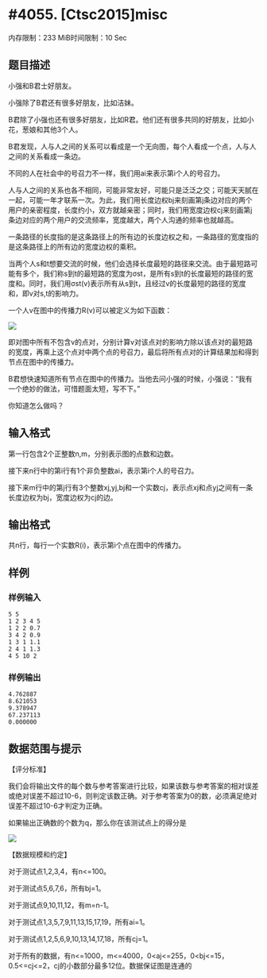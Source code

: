 # #4055. [Ctsc2015]misc

内存限制：233 MiB时间限制：10 Sec

## 题目描述

 小强和B君士好朋友。 

小强除了B君还有很多好朋友，比如洁妹。 

B君除了小强也还有很多好朋友，比如R君。他们还有很多共同的好朋友，比如小花，葱娘和其他3个人。 

B君发现，人与人之间的关系可以看成是一个无向图，每个人看成一个点，人与人之间的关系看成一条边。 

不同的人在社会中的号召力不一样，我们用ai来表示第i个人的号召力。 

人与人之间的关系也各不相同，可能非常友好，可能只是泛泛之交；可能天天腻在一起，可能一年才联系一次。为此，我们用长度边权bj来刻画第j条边对应的两个用户的亲密程度，长度约小，双方就越亲密；同时，我们用宽度边权cj来刻画第j条边对应的两个用户的交流频率，宽度越大，两个人沟通的频率也就越高。 

一条路径的长度指的是这条路径上的所有边的长度边权之和，一条路径的宽度指的是这条路径上的所有边的宽度边权的乘积。 

当两个人s和t想要交流的时候，他们会选择长度最短的路径来交流。由于最短路可能有多个，我们称s到t的最短路的宽度为&sigma;st，是所有s到t的长度最短的路径的宽度和。同时，我们用&sigma;st(v)表示所有从s到t，且经过v的长度最短的路径的宽度和，即v对s,t的影响力。 

一个人v在图中的传播力R(v)可以被定义为如下函数： 

 ![](https://www.lydsy.com/JudgeOnline/upload/201505/1.JPG)

即对图中所有不包含v的点对，分别计算v对该点对的影响力除以该点对的最短路的宽度，再乘上这个点对中两个点的号召力，最后将所有点对的计算结果加和得到节点在图中的传播力。 

B君想快速知道所有节点在图中的传播力。当他去问小强的时候，小强说：&ldquo;我有一个绝妙的做法，可惜题面太短，写不下。&rdquo; 

你知道怎么做吗？ 

## 输入格式

第一行包含2个正整数n,m，分别表示图的点数和边数。 

接下来n行中的第i行有1个非负整数ai，表示第i个人的号召力。 

接下来m行中的第j行有3个整数xj,yj,bj和一个实数cj，表示点xj和点yj之间有一条长度边权为bj，宽度边权为cj的边。 

## 输出格式

共n行，每行一个实数R(i)，表示第i个点在图中的传播力。 

## 样例

### 样例输入

    
    5 5
    1 2 3 4 5
    1 2 2 0.7
    3 4 2 0.9
    1 3 1 1.1
    2 4 1 1.3
    4 5 10 2
    

### 样例输出

    
    4.762887
    8.621053
    9.378947
    67.237113
    0.000000
    

## 数据范围与提示

 【评分标准】 

我们会将输出文件的每个数与参考答案进行比较，如果该数与参考答案的相对误差或绝对误差不超过10-6，则判定该数正确。对于参考答案为0的数，必须满足绝对误差不超过10-6才判定为正确。 

如果输出正确数的个数为q，那么你在该测试点上的得分是 

![](https://www.lydsy.com/JudgeOnline/upload/201505/2.JPG)

 

【数据规模和约定】 

对于测试点1,2,3,4，有n<=100。 

对于测试点5,6,7,6，所有bj=1。 

对于测试点9,10,11,12，有m=n-1。 

对于测试点1,3,5,7,9,11,13,15,17,19，所有ai=1。 

对于测试点1,2,5,6,9,10,13,14,17,18，所有cj=1。 

对于所有的数据，有n<=1000，m<=4000，0<aj<=255，0<bj<=15，0.5<=cj<=2，cj的小数部分最多12位。数据保证图是连通的
